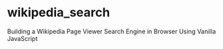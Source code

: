 # wikipedia_search
Building a Wikipedia Page Viewer Search Engine in Browser Using Vanilla JavaScript
